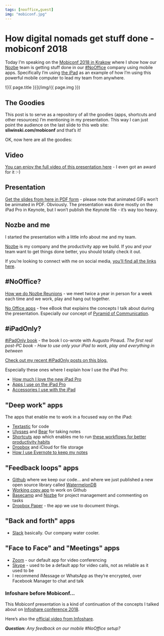 ```yaml
---
tags: [nooffice,guest]
img: "mobiconf.jpg"
---
```


# How digital nomads get stuff done - mobiconf 2018

Today I’m speaking on the [Mobiconf 2018 in Krakow](https://2018.mobiconf.org/speakers/) where I show how our [Nozbe][n] team is getting stuff done in our [#NoOffice](/tag/nooffice) company using mobile apps. Specifically I’m using [the iPad][o] as an example of how I’m using this powerful mobile computer to lead my team from anywhere.

<!--More-->

![{{ page.title }}](/img/{{ page.img }})

## The Goodies

This post is to serve as a repository of all the goodies (apps, shortcuts and other resources) I’m mentioning in my presentation. This way I can just point the audience on the last slide to this web site: **sliwinski.com/mobiconf** and that’s it!

OK, now here are all the goodies:

## Video

[You can enjoy the full video of this presentation here](https://sliwinski.com/mobiconfvideo) - I even got an award for it :-)

## Presentation

[Get the slides from here in PDF form](https://files.nozbe.com/Mobiconf2018.pdf) - please note that animated GIFs won’t be animated in PDF. Obviously. The presentation was done mostly on the iPad Pro in Keynote, but I won’t publish the Keynote file - it’s way too heavy.

## Nozbe and me

I started the presentation with a little info about me and my team.

[Nozbe][n] is my company and the productivity app we build. If you and your team want to get things done better, you should totally check it out. 

If you’re looking to connect with me on social media, [you’ll find all the links here](https://nozbe.com/michael).

## #NoOffice?

[How we do Nozbe Reunions](https://sliwinski.com/reunion) - we meet twice a year in person for a week each time and we work, play and hang out together.

[No Office apps](https://sliwinski.com/apps) - free eBook that explains the concepts I talk about during the presentation. Especially our concept of [Pyramid of Communication](https://sliwinski.com/pyramid).

## #iPadOnly?

[#iPadOnly book][o] - the book I co-wrote with Augusto Pinaud. *The first real post-PC book - How to use only your iPad to work, play and everything in between*

[Check out my recent #iPadOnly posts on this blog.](/tag/ipadonly)

Especially these ones where I explain how I use the iPad Pro:

- [How much I love the new iPad Pro](https://sliwinski.com/newipad)
- [Apps I use on the iPad Pro](https://sliwinski.com/ipadapps)
- [Accessories I use with the iPad](https://sliwinski.com/ipadstuff)

## "Deep work" apps

The apps that enable me to work in a focused way on the iPad:

- [Textastic](https://itunes.apple.com/us/app/textastic-code-editor-7/id1049254261?mt=8) for code
- [Ulysses](https://itunes.apple.com/us/app/ulysses/id1225571038?mt=8) and [Bear](https://itunes.apple.com/us/app/bear/id1016366447?mt=8) for taking notes
- [Shortcuts](https://itunes.apple.com/us/app/shortcuts/id915249334?mt=8) app which enables me to run [these workflows for better productivity habits](https://sliwinski.com/workflows)
- [Dropbox][d] and iCloud for file storage
- [How I use Evernote to keep my notes](https://sliwinski.com/how-i-use-evernote/)

## "Feedback loops" apps

- [Github](https://github.com) where we keep our code... and where we just published a new open source library called [WatermelonDB](https://github.com/Nozbe/WatermelonDB)
- [Working copy app](https://itunes.apple.com/us/app/working-copy/id896694807?mt=8) to work on Github
- [Basecamp](https://basecamp.com) and [Nozbe][n] for project management and commenting on tasks
- [Dropbox Paper](https://paper.dropbox.com) - the app we use to document things.

## "Back and forth" apps

- [Slack](https://slack.com) basically. Our company water cooler.

## "Face to Face" and "Meetings" apps

- [Zoom](https://zoom.us) - our default app for video conferencing
- [Skype](https://skype.com) - used to be a default app for video calls, not as reliable as it used to be
- I recommend iMessage or WhatsApp as they’re encrypted, over Facebook Manager to chat and talk

### Infoshare before Mobiconf...

This Mobiconf presentation is a kind of continuation of the concepts I talked about on [Infoshare conference 2018](https://nooffice.org/why-an-all-remote-team-can-be-successful-and-work-better-why-go-nooffice-video-a6694138ed1c).

Here’s also the [official video from Infoshare](/infoshare/).

***Question:*** *Any feedback on our mobile #NoOffice setup?*

[d]: http://db.tt/kD7Liux
[t]: https://twitter.com/MSliwinski
[p]: https://thepodcast.fm/
[n]: https://nozbe.com/?a=mike
[r]: https://radex.io/
[i]: https://itunes.apple.com/podcast/the-podcast/id1012329770
[o]: https://ipadonly.com

[pm]: http://productivemag.com/